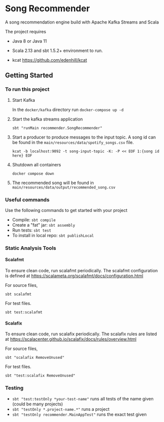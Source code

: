 # Song Recommender

A song recommendation engine build with Apache Kafka Streams and Scala

The project requires 

- Java 8 or Java 11 

- Scala 2.13 and sbt 1.5.2+ environment to run.

- kcat https://github.com/edenhill/kcat

## Getting Started

### To run this project

1. Start Kafka

    In the `docker/kafka` directory run `docker-compose up -d`

2. Start the kafka streams application 

    `sbt "runMain recommender.SongRecommender"`

3. Start a producer to produce messages to the input topic. A song id can be found in the `main/resources/data/spotify_songs.csv` file.

   `kcat -b localhost:9092 -t song-input-topic -K: -P << EOF
    1:{song id here}
    EOF`

4. Shutdown all containers

    `docker compose down`

5. The recommended song will be found in `main/resources/data/output/recommended_song.csv`

### Useful commands

 Use the following commands to get started with your project

- Compile: `sbt compile`
- Create a "fat" jar: `sbt assembly`
- Run tests: `sbt test`
- To install in local repo: `sbt publishLocal`

### Static Analysis Tools

#### Scalafmt

To ensure clean code, run scalafmt periodically. The scalafmt configuration is defined at <https://scalameta.org/scalafmt/docs/configuration.html>

For source files,

`sbt scalafmt`

For test files.

`sbt test:scalafmt`

#### Scalafix

To ensure clean code, run scalafix periodically. The scalafix rules are listed at <https://scalacenter.github.io/scalafix/docs/rules/overview.html>

For source files,

`sbt "scalafix RemoveUnused"`

For test files.

`sbt "test:scalafix RemoveUnused"`

### Testing

- `sbt "test:testOnly *your-test-name"` runs all tests of the name given (could be many projects)
- `sbt "testOnly *.project-name.*"` runs a project
- `sbt "testOnly recommender.MainAppTest"` runs the exact test given
